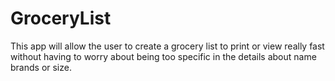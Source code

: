 # GroceryList
This app will allow the user to create a grocery list to print or view really fast without having to worry about being too specific in 
the details about name brands or size.
